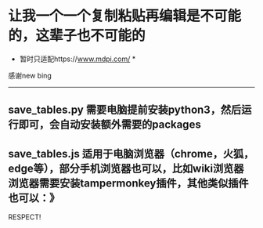 # 让我一个一个复制粘贴再编辑是不可能的，这辈子也不可能的 #

* 暂时只适配https://www.mdpi.com/ *

感谢new bing

---
save_tables.py
需要电脑提前安装python3，然后运行即可，会自动安装额外需要的packages
---
save_tables.js
适用于电脑浏览器（chrome，火狐，edge等），部分手机浏览器也可以，比如wiki浏览器
浏览器需要安装tampermonkey插件，其他类似插件也可以：》
---
RESPECT!
